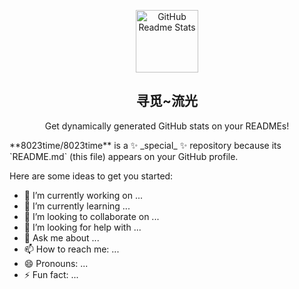 <p align="center">
 <img width="100px" src="https://cdn.jsdelivr.net/gh/8023time/image-storage-address/basic-img/avatar.jpg" align="center" alt="GitHub Readme Stats" />
 <h2 align="center">寻觅~流光</h2>
 <p align="center">Get dynamically generated GitHub stats on your READMEs!</p>
</p>
**8023time/8023time** is a ✨ _special_ ✨ repository because its `README.md` (this file) appears on your GitHub profile.

Here are some ideas to get you started:

- 🔭 I’m currently working on ...
- 🌱 I’m currently learning ...
- 👯 I’m looking to collaborate on ...
- 🤔 I’m looking for help with ...
- 💬 Ask me about ...
- 📫 How to reach me: ...
- 😄 Pronouns: ...
- ⚡ Fun fact: ...
